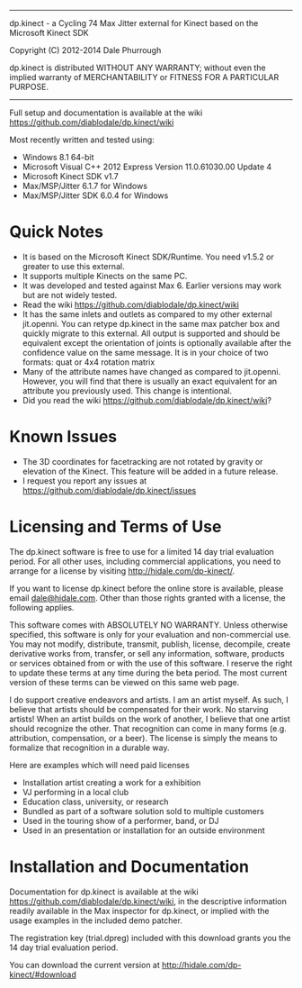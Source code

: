 ****************************************************************************
  dp.kinect - a Cycling 74 Max Jitter external for Kinect based on the Microsoft Kinect SDK

  Copyright (C) 2012-2014 Dale Phurrough

  dp.kinect is distributed WITHOUT ANY WARRANTY; without even the implied
	warranty of MERCHANTABILITY or FITNESS FOR A PARTICULAR PURPOSE.
****************************************************************************

Full setup and documentation is available at the wiki https://github.com/diablodale/dp.kinect/wiki

Most recently written and tested using:
- Windows 8.1 64-bit
- Microsoft Visual C++ 2012 Express Version 11.0.61030.00 Update 4
- Microsoft Kinect SDK v1.7
- Max/MSP/Jitter 6.1.7 for Windows
- Max/MSP/Jitter SDK 6.0.4 for Windows

Quick Notes
============

* It is based on the Microsoft Kinect SDK/Runtime. You need v1.5.2 or greater to use this external.
* It supports multiple Kinects on the same PC.
* It was developed and tested against Max 6. Earlier versions may work but are not widely tested.
* Read the wiki https://github.com/diablodale/dp.kinect/wiki
* It has the same inlets and outlets as compared to my other external jit.openni. You can retype
  dp.kinect in the same max patcher box and quickly migrate to this external.
  All output is supported and should be equivalent except the orientation of joints is optionally
  available after the confidence value on the same message.
  It is in your choice of two formats: quat or 4x4 rotation matrix
* Many of the attribute names have changed as compared to jit.openni. However, you will find
  that there is usually an exact equivalent for an attribute you previously used. This change
  is intentional.
* Did you read the wiki https://github.com/diablodale/dp.kinect/wiki?

Known Issues
============

* The 3D coordinates for facetracking are not rotated by gravity or elevation of the Kinect. This feature will be added in a future release.
* I request you report any issues at https://github.com/diablodale/dp.kinect/issues

Licensing and Terms of Use
==========================

The dp.kinect software is free to use for a limited 14 day trial evaluation period. For all other
uses, including commercial applications, you need to arrange for a license by visiting
http://hidale.com/dp-kinect/.

If you want to license dp.kinect before the online store is available, please email dale@hidale.com.
Other than those rights granted with a license, the following applies.

This software comes with ABSOLUTELY NO WARRANTY. Unless otherwise specified, this software is only
for your evaluation and non-commercial use. You may not modify, distribute, transmit, publish,
license, decompile, create derivative works from, transfer, or sell any information, software,
products or services obtained from or with the use of this software. I reserve the right to update
these terms at any time during the beta period. The most current version of these terms can be
viewed on this same web page.

I do support creative endeavors and artists. I am an artist myself. As such, I believe that artists
should be compensated for their work. No starving artists! When an artist builds on the work of
another, I believe that one artist should recognize the other. That recognition can come in many
forms (e.g. attribution, compensation, or a beer). The license is simply the means to formalize
that recognition in a durable way.

Here are examples which will need paid licenses
* Installation artist creating a work for a exhibition
* VJ performing in a local club
* Education class, university, or research
* Bundled as part of a software solution sold to multiple customers
* Used in the touring show of a performer, band, or DJ
* Used in an presentation or installation for an outside environment

Installation and Documentation
==============================

Documentation for dp.kinect is available at the wiki https://github.com/diablodale/dp.kinect/wiki,
in the descriptive information readily available in the Max inspector for dp.kinect, or implied
with the usage examples in the included demo patcher.

The registration key (trial.dpreg) included with this download grants you the 14 day trial
evaluation period.

You can download the current version at http://hidale.com/dp-kinect/#download
